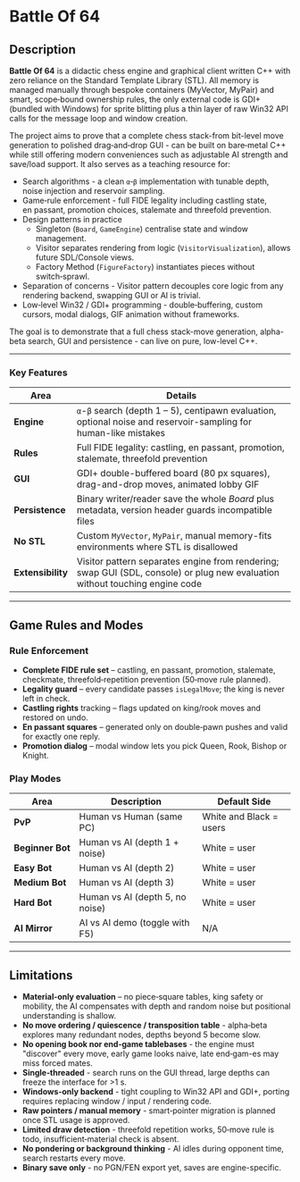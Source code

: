 # Battle Of 64

## **Description**
**Battle Of 64** is a didactic chess engine and graphical client written C++ with zero reliance on the Standard Template Library (STL).  All memory is managed manually through bespoke containers (MyVector, MyPair) and smart, scope‑bound ownership rules, the only external code is GDI+ (bundled with Windows) for sprite blitting plus a thin layer of raw Win32 API calls for the message loop and window creation.

The project aims to prove that a complete chess stack-from bit-level move generation to polished drag‑and‑drop GUI - can be built on bare‑metal C++ while still offering modern conveniences such as adjustable AI strength and save/load support. It also serves as a teaching resource for:

* Search algorithms - a clean `α`‑`β` implementation with tunable depth, noise injection and reservoir sampling.
* Game‑rule enforcement - full FIDE legality including castling state, en passant, promotion choices, stalemate and threefold prevention.
* Design patterns in practice
  * Singleton (`Board`, `GameEngine`) centralise state and window management.
  * Visitor separates rendering from logic (`VisitorVisualization`), allows future SDL/Console views.
  * Factory Method (`FigureFactory`) instantiates pieces without switch‑sprawl.
* Separation of concerns - Visitor pattern decouples core logic from any rendering backend, swapping GUI or AI is trivial.
* Low‑level Win32 / GDI+ programming - double‑buffering, custom cursors, modal dialogs, GIF animation without frameworks.

The goal is to demonstrate that a full chess stack-move generation, alpha-beta search, GUI and persistence - can live on pure, low-level C++.

---

### **Key Features**
| Area        | Details |
|-------------|---------|
| **Engine**  | `α`-`β` search (depth 1 – 5), centipawn evaluation, optional noise and reservoir-sampling for human-like mistakes |
| **Rules**   | Full FIDE legality: castling, en passant, promotion, stalemate, threefold prevention |
| **GUI**     | GDI+ double-buffered board (80 px squares), drag-and-drop moves, animated lobby GIF |
| **Persistence** | Binary writer/reader save the whole *Board* plus metadata, version header guards incompatible files |
| **No STL**  | Custom `MyVector`, `MyPair`, manual memory-fits environments where STL is disallowed |
| **Extensibility**  | Visitor pattern separates engine from rendering; swap GUI (SDL, console) or plug new evaluation without touching engine code |

---

## **Game Rules and Modes**

### **Rule Enforcement**
* **Complete FIDE rule set** – castling, en passant, promotion, stalemate, checkmate, threefold‑repetition prevention (50‑move rule planned).
* **Legality guard** – every candidate passes `isLegalMove`; the king is never left in check.
* **Castling rights** tracking – flags updated on king/rook moves and restored on undo.
* **En passant squares** – generated only on double‑pawn pushes and valid for exactly one reply.
* **Promotion dialog** – modal window lets you pick Queen, Rook, Bishop or Knight.

### **Play Modes**
| Area        | Description | Default Side  |
|-------------|---------|---------|
| **PvP**  | Human vs Human (same PC) | White and Black = users |
| **Beginner Bot**   | Human vs AI (depth 1 + noise) | White = user |
| **Easy Bot**     | Human vs AI (depth 2) | White = user |
| **Medium Bot** | Human vs AI (depth 3) | White = user | 
| **Hard Bot**  | Human vs AI (depth 5, no noise) | White = user | 
| **AI Mirror**  | AI vs AI demo (toggle with F5) | N/A |

---

## **Limitations**
* **Material‑only evaluation** – no piece‑square tables, king safety or mobility, the AI compensates with depth and random noise but positional understanding is shallow.
* **No move ordering / quiescence / transposition table** - alpha‑beta explores many redundant nodes, depths beyond 5 become slow.
* **No opening book nor end‑game tablebases** - the engine must "discover" every move, early game looks naive, late end‑gam-es may miss forced mates.
* **Single‑threaded** - search runs on the GUI thread, large depths can freeze the interface for >1 s.
* **Windows‑only backend** - tight coupling to Win32 API and GDI+, porting requires replacing window / input / rendering code.
* **Raw pointers / manual memory** - smart‑pointer migration is planned once STL usage is approved.
* **Limited draw detection** - threefold repetition works, 50‑move rule is todo, insufficient‑material check is absent.
* **No pondering or background thinking** - AI idles during opponent time, search restarts every move.
* **Binary save only** - no PGN/FEN export yet, saves are engine-specific.

